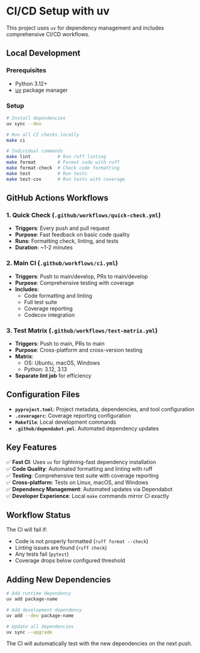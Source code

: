 # CI/CD Setup with uv

This project uses `uv` for dependency management and includes comprehensive CI/CD workflows.

## Local Development

### Prerequisites
- Python 3.12+
- [uv](https://docs.astral.sh/uv/getting-started/installation/) package manager

### Setup
```bash
# Install dependencies
uv sync --dev

# Run all CI checks locally
make ci

# Individual commands
make lint          # Run ruff linting
make format        # Format code with ruff
make format-check  # Check code formatting
make test          # Run tests
make test-cov      # Run tests with coverage
```

## GitHub Actions Workflows

### 1. Quick Check (`.github/workflows/quick-check.yml`)
- **Triggers**: Every push and pull request
- **Purpose**: Fast feedback on basic code quality
- **Runs**: Formatting check, linting, and tests
- **Duration**: ~1-2 minutes

### 2. Main CI (`.github/workflows/ci.yml`)
- **Triggers**: Push to main/develop, PRs to main/develop
- **Purpose**: Comprehensive testing with coverage
- **Includes**: 
  - Code formatting and linting
  - Full test suite
  - Coverage reporting
  - Codecov integration

### 3. Test Matrix (`.github/workflows/test-matrix.yml`)
- **Triggers**: Push to main, PRs to main
- **Purpose**: Cross-platform and cross-version testing
- **Matrix**: 
  - OS: Ubuntu, macOS, Windows
  - Python: 3.12, 3.13
- **Separate lint job** for efficiency

## Configuration Files

- **`pyproject.toml`**: Project metadata, dependencies, and tool configuration
- **`.coveragerc`**: Coverage reporting configuration
- **`Makefile`**: Local development commands
- **`.github/dependabot.yml`**: Automated dependency updates

## Key Features

✅ **Fast CI**: Uses `uv` for lightning-fast dependency installation  
✅ **Code Quality**: Automated formatting and linting with ruff  
✅ **Testing**: Comprehensive test suite with coverage reporting  
✅ **Cross-platform**: Tests on Linux, macOS, and Windows  
✅ **Dependency Management**: Automated updates via Dependabot  
✅ **Developer Experience**: Local `make` commands mirror CI exactly  

## Workflow Status

The CI will fail if:
- Code is not properly formatted (`ruff format --check`)
- Linting issues are found (`ruff check`)
- Any tests fail (`pytest`)
- Coverage drops below configured threshold

## Adding New Dependencies

```bash
# Add runtime dependency
uv add package-name

# Add development dependency  
uv add --dev package-name

# Update all dependencies
uv sync --upgrade
```

The CI will automatically test with the new dependencies on the next push.
